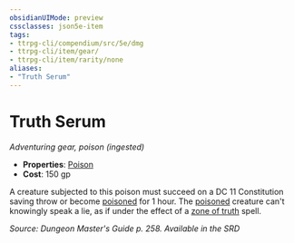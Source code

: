 ```yaml
---
obsidianUIMode: preview
cssclasses: json5e-item
tags:
- ttrpg-cli/compendium/src/5e/dmg
- ttrpg-cli/item/gear/
- ttrpg-cli/item/rarity/none
aliases: 
- "Truth Serum"
---
```

# Truth Serum
*Adventuring gear, poison (ingested)*  


- **Properties**: [Poison](3-Mechanics/CLI/rules/item-properties.md#Poison)
- **Cost**: 150 gp

A creature subjected to this poison must succeed on a DC 11 Constitution saving throw or become [poisoned](3-Mechanics/CLI/rules/conditions.md#Poisoned) for 1 hour. The [poisoned](3-Mechanics/CLI/rules/conditions.md#Poisoned) creature can't knowingly speak a lie, as if under the effect of a [zone of truth](3-Mechanics/CLI/spells/zone-of-truth.md) spell.

*Source: Dungeon Master's Guide p. 258. Available in the <span title='Systems Reference Document (5.1)'>SRD</span>*
